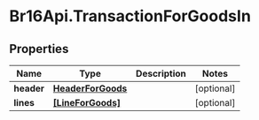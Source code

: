 # Br16Api.TransactionForGoodsIn

## Properties
Name | Type | Description | Notes
------------ | ------------- | ------------- | -------------
**header** | [**HeaderForGoods**](HeaderForGoods.md) |  | [optional] 
**lines** | [**[LineForGoods]**](LineForGoods.md) |  | [optional] 


